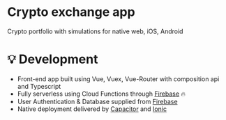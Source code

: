 # Crypto exchange app
Crypto portfolio with simulations for native web, iOS, Android

# 💡 Development
 * Front-end app built using Vue, Vuex, Vue-Router with composition api and Typescript
 * Fully serverless using Cloud Functions through [Firebase](https://firebase.google.com/) 🔥
 * User Authentication & Database supplied from [Firebase](https://firebase.google.com/)
 * Native deployment delivered by [Capacitor](https://capacitorjs.com/) and [Ionic](https://ionicframework.com/)
